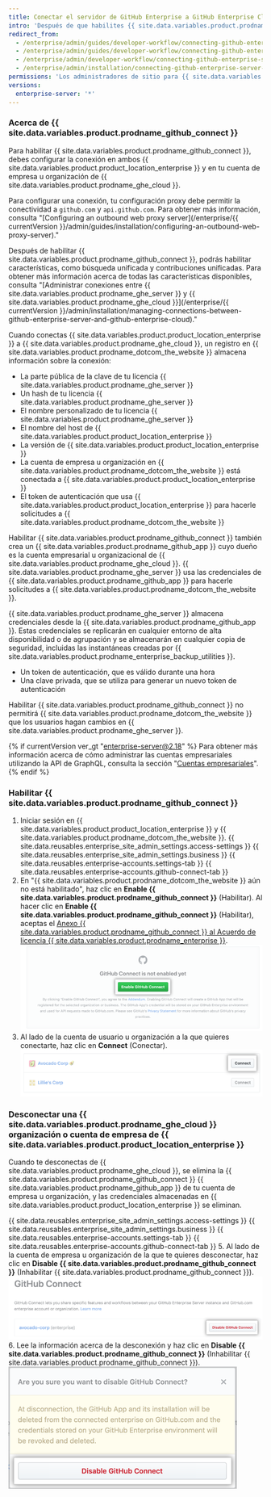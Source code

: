 ```yaml
---
title: Conectar el servidor de GitHub Enterprise a GitHub Enterprise Cloud
intro: 'Después de que habilites {{ site.data.variables.product.prodname_github_connect }}, puedes compartir características y flujos de trabajo específicos entre {{ site.data.variables.product.product_location_enterprise }} y {{ site.data.variables.product.prodname_ghe_cloud }}.'
redirect_from:
  - /enterprise/admin/guides/developer-workflow/connecting-github-enterprise-to-github-com/
  - /enterprise/admin/guides/developer-workflow/connecting-github-enterprise-server-to-github-com
  - /enterprise/admin/developer-workflow/connecting-github-enterprise-server-to-githubcom/
  - /enterprise/admin/installation/connecting-github-enterprise-server-to-github-enterprise-cloud
permissions: 'Los administradores de sitio para {{ site.data.variables.product.prodname_ghe_server }} que también sean dueños de una cuenta de organización o empresa de {{ site.data.variables.product.prodname_ghe_cloud }} podrán habilitar {{ site.data.variables.product.prodname_github_connect }}.'
versions:
  enterprise-server: '*'
---
```


### Acerca de {{ site.data.variables.product.prodname_github_connect }}

Para habilitar {{ site.data.variables.product.prodname_github_connect }}, debes configurar la conexión en ambos {{ site.data.variables.product.product_location_enterprise }} y en tu cuenta de empresa u organización de {{ site.data.variables.product.prodname_ghe_cloud }}.

Para configurar una conexión, tu configuración proxy debe permitir la conectividad a `github.com` y `api.github.com`. Para obtener más información, consulta "[Configuring an outbound web proxy server](/enterprise/{{ currentVersion }}/admin/guides/installation/configuring-an-outbound-web-proxy-server)."

Después de habilitar {{ site.data.variables.product.prodname_github_connect }}, podrás habilitar características, como búsqueda unificada y contribuciones unificadas. Para obtener más información acerca de todas las características disponibles, consulta "[Administrar conexiones entre {{ site.data.variables.product.prodname_ghe_server }} y {{ site.data.variables.product.prodname_ghe_cloud }}](/enterprise/{{ currentVersion }}/admin/installation/managing-connections-between-github-enterprise-server-and-github-enterprise-cloud)."

Cuando conectas {{ site.data.variables.product.product_location_enterprise }} a {{ site.data.variables.product.prodname_ghe_cloud }}, un registro en {{ site.data.variables.product.prodname_dotcom_the_website }} almacena información sobre la conexión:
- La parte pública de la clave de tu licencia {{ site.data.variables.product.prodname_ghe_server }}
- Un hash de tu licencia {{ site.data.variables.product.prodname_ghe_server }}
- El nombre personalizado de tu licencia {{ site.data.variables.product.prodname_ghe_server }}
- El nombre del host de {{ site.data.variables.product.product_location_enterprise }}
- La versión de {{ site.data.variables.product.product_location_enterprise }}
- La cuenta de empresa u organización en {{ site.data.variables.product.prodname_dotcom_the_website }} está conectada a {{ site.data.variables.product.product_location_enterprise }}
- El token de autenticación que usa {{ site.data.variables.product.product_location_enterprise }} para hacerle solicitudes a {{ site.data.variables.product.prodname_dotcom_the_website }}

Habilitar {{ site.data.variables.product.prodname_github_connect }} también crea un {{ site.data.variables.product.prodname_github_app }} cuyo dueño es la cuenta empresarial u organizacional de {{ site.data.variables.product.prodname_ghe_cloud }}. {{ site.data.variables.product.prodname_ghe_server }} usa las credenciales de {{ site.data.variables.product.prodname_github_app }} para hacerle solicitudes a {{ site.data.variables.product.prodname_dotcom_the_website }}.

{{ site.data.variables.product.prodname_ghe_server }} almacena credenciales desde la {{ site.data.variables.product.prodname_github_app }}. Estas credenciales se replicarán en cualquier entorno de alta disponibilidad o de agrupación y se almacenarán en cualquier copia de seguridad, incluidas las instantáneas creadas por {{ site.data.variables.product.prodname_enterprise_backup_utilities }}.
- Un token de autenticación, que es válido durante una hora
- Una clave privada, que se utiliza para generar un nuevo token de autenticación

Habilitar {{ site.data.variables.product.prodname_github_connect }} no permitirá {{ site.data.variables.product.prodname_dotcom_the_website }} que los usuarios hagan cambios en {{ site.data.variables.product.prodname_ghe_server }}.

{% if currentVersion ver_gt "enterprise-server@2.18" %}
Para obtener más información acerca de cómo administrar las cuentas empresariales utilizando la API de GraphQL, consulta la sección "[Cuentas empresariales](/v4/guides/managing-enterprise-accounts)".
{% endif %}
### Habilitar {{ site.data.variables.product.prodname_github_connect }}

1. Iniciar sesión en {{ site.data.variables.product.product_location_enterprise }} y {{ site.data.variables.product.prodname_dotcom_the_website }}.
{{ site.data.reusables.enterprise_site_admin_settings.access-settings }}
{{ site.data.reusables.enterprise_site_admin_settings.business }}
{{ site.data.reusables.enterprise-accounts.settings-tab }}
{{ site.data.reusables.enterprise-accounts.github-connect-tab }}
5. En "{{ site.data.variables.product.prodname_dotcom_the_website }} aún no está habilitado", haz clic en **Enable {{ site.data.variables.product.prodname_github_connect }}** (Habilitar). Al hacer clic en **Enable {{ site.data.variables.product.prodname_github_connect }}** (Habilitar), aceptas el <a href="/articles/github-connect-addendum-to-the-github-enterprise-license-agreement/" class="dotcom-only">Anexo {{ site.data.variables.product.prodname_github_connect }} al Acuerdo de licencia {{ site.data.variables.product.prodname_enterprise }}</a>. ![Habilitar el botón Conectar de GitHub](/assets/images/enterprise/business-accounts/enable-github-connect-button.png)
6. Al lado de la cuenta de usuario u organización a la que quieres conectarte, haz clic en **Connect** (Conectar). ![Conecta el botón junto a una cuenta de empresa o negocio](/assets/images/enterprise/business-accounts/choose-enterprise-or-org-connect.png)

### Desconectar una {{ site.data.variables.product.prodname_ghe_cloud }} organización o cuenta de empresa de {{ site.data.variables.product.product_location_enterprise }}

Cuando te desconectas de {{ site.data.variables.product.prodname_ghe_cloud }}, se elimina la {{ site.data.variables.product.prodname_github_connect }} {{ site.data.variables.product.prodname_github_app }} de tu cuenta de empresa u organización, y las credenciales almacenadas en {{ site.data.variables.product.product_location_enterprise }} se eliminan.

{{ site.data.reusables.enterprise_site_admin_settings.access-settings }}
{{ site.data.reusables.enterprise_site_admin_settings.business }}
{{ site.data.reusables.enterprise-accounts.settings-tab }}
{{ site.data.reusables.enterprise-accounts.github-connect-tab }}
5. Al lado de la cuenta de empresa u organización de la que te quieres desconectar, haz clic en **Disable {{ site.data.variables.product.prodname_github_connect }}** (Inhabilitar {{ site.data.variables.product.prodname_github_connect }}). ![Inhabilitar el botón Conectar de GitHub para una cuenta de empresa o nombre de organización](/assets/images/enterprise/business-accounts/disable-github-connect-button.png)
6. Lee la información acerca de la desconexión y haz clic en **Disable {{ site.data.variables.product.prodname_github_connect }}** (Inhabilitar {{ site.data.variables.product.prodname_github_connect }}). ![Modal con información de advertencia acerca de la desconexión y el botón de confirmación](/assets/images/enterprise/business-accounts/confirm-disable-github-connect.png)

